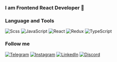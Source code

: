 ### I am Frontend React Developer 👋

### Language and Tools

![Scss](https://img.shields.io/badge/-Scss-black?style=for-the-badge&logo=sass)
![JavaScript](https://img.shields.io/badge/-JavaScript-black?style=for-the-badge&logo=javascript)
![React](https://img.shields.io/badge/-React-black?style=for-the-badge&logo=react)
![Redux](https://img.shields.io/badge/-Redux-black?style=for-the-badge&logo=redux)
![TypeScript](https://img.shields.io/badge/-TypeScript-black?style=for-the-badge&logo=typescript)

### Follow me
[![Telegram](https://img.shields.io/badge/-Telegram-black?style=for-the-badge&logo=telegram)](https://t.me/kozmamisha)
[![Instagram](https://img.shields.io/badge/-Instagram-black?style=for-the-badge&logo=instagram)](https://www.instagram.com/kozmamisha/?next=%2F)
[![LinkedIn](https://img.shields.io/badge/-LinkedIn-black?style=for-the-badge&logo=linkedin&logoColor=007DB6)](https://www.linkedin.com/in/mykhailo-kozma-187705244/)
[![Discord](https://img.shields.io/badge/-Discord-black?style=for-the-badge&logo=discord)]()
